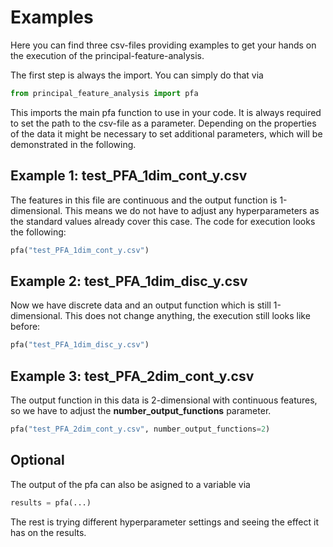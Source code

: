 # Examples

Here you can find three csv-files providing examples to get your hands on the execution of the principal-feature-analysis.

The first step is always the import. You can simply do that via
```Python
from principal_feature_analysis import pfa
```
This imports the main pfa function to use in your code.
It is always required to set the path to the csv-file as a parameter. Depending on the properties of the data it might be necessary to set additional parameters, which will be demonstrated in the following.


## Example 1: test_PFA_1dim_cont_y.csv
The features in this file are continuous and the output function is 1-dimensional. This means we do not have to adjust any hyperparameters as the standard values already cover this case. The code for execution looks the following:
```Python
pfa("test_PFA_1dim_cont_y.csv")
```

## Example 2: test_PFA_1dim_disc_y.csv
Now we have discrete data and an output function which is still 1-dimensional. This does not change anything, the execution still looks like before:
```Python
pfa("test_PFA_1dim_disc_y.csv")
```

## Example 3: test_PFA_2dim_cont_y.csv
The output function in this data is 2-dimensional with continuous features, so we have to adjust the **number_output_functions** parameter.
```Python
pfa("test_PFA_2dim_cont_y.csv", number_output_functions=2)
```

## Optional

The output of the pfa can also be asigned to a variable via
```Python
results = pfa(...)
```
The rest is trying different hyperparameter settings and seeing the effect it has on the results.